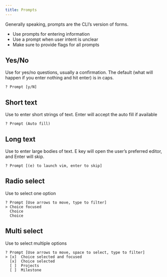 ```yaml
---
title: Prompts
---
```


Generally speaking, prompts are the CLI’s version of forms.

- Use prompts for entering information
- Use a prompt when user intent is unclear
- Make sure to provide flags for all prompts


## Yes/No
Use for yes/no questions, usually a confirmation. The default (what will happen if you enter nothing and hit enter) is in caps.


```
? Prompt [y/N]
```


## Short text
Use to enter short strings of text. Enter will accept the auto fill if available

```
? Prompt (Auto fill)
```

## Long text
Use to enter large bodies of text. E key will open the user’s preferred editor, and Enter will skip.

```
? Prompt [(e) to launch vim, enter to skip]
```

## Radio select
Use to select one option

```
? Prompt [Use arrows to move, type to filter]
> Choice focused
  Choice
  Choice
```

## Multi select
Use to select multiple options

```
? Prompt [Use arrows to move, space to select, type to filter]
> [x]  Choice selected and focused
  [x]  Choice selected
  [ ]  Projects
  [ ]  Milestone
```
